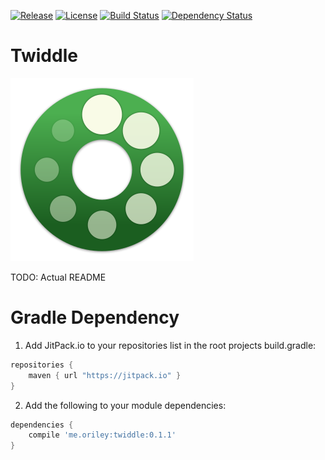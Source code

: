 [![Release](https://jitpack.io/v/com.github.oriley-me/twiddle.svg)](https://jitpack.io/#com.github.oriley-me/twiddle) [![License](https://img.shields.io/badge/license-Apache%202.0-blue.svg)](http://www.apache.org/licenses/LICENSE-2.0) [![Build Status](https://travis-ci.org/oriley-me/twiddle.svg?branch=master)](https://travis-ci.org/oriley-me/twiddle) [![Dependency Status](https://www.versioneye.com/user/projects/5709149afcd19a00415b100f/badge.svg?style=flat)](https://www.versioneye.com/user/projects/5709149afcd19a00415b100f)

# Twiddle
![Logo](artwork/icon.png)

TODO: Actual README

# Gradle Dependency

1. Add JitPack.io to your repositories list in the root projects build.gradle:

```gradle
repositories {
    maven { url "https://jitpack.io" }
}
```

2. Add the following to your module dependencies:

```gradle
dependencies {
    compile 'me.oriley:twiddle:0.1.1'
}
```
